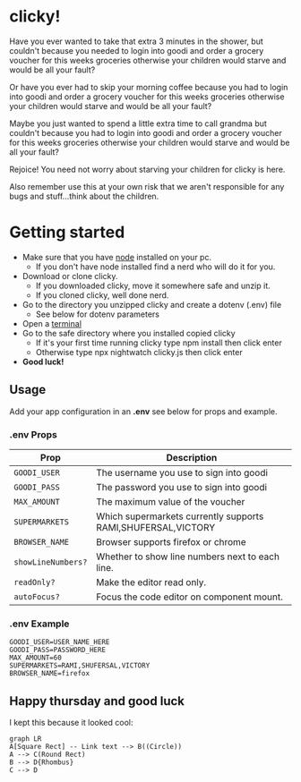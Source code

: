 # clicky!
Have you ever wanted to take that extra 3 minutes in the shower, but couldn't because you needed to login into goodi and order a grocery voucher for this weeks groceries otherwise your children would starve and would be all your fault?

Or have you ever had to skip your morning coffee because you had to login into goodi and order a grocery voucher for this weeks groceries otherwise your children would starve and would be all your fault?

Maybe you just wanted to spend a little extra time to call grandma but couldn't because you had to login into goodi and order a grocery voucher for this weeks groceries otherwise your children would starve and would be all your fault?

Rejoice! You need not worry about starving your children for clicky is here.

Also remember use this at your own risk that we aren't responsible for any bugs and stuff...think about the children.

# Getting started

 - Make sure that you have [node](https://nodejs.org/en/) installed on your pc.
     - If you don't have node installed find a nerd who will do it for you.
 - Download or clone clicky.
	 - If you downloaded clicky, move it somewhere safe and unzip it.
	 - If you cloned clicky, well done nerd.
 - Go to the directory you unzipped clicky and create a dotenv (.env) file 
	 - See below for dotenv parameters
 - Open a [terminal](https://www.ionos.com/help/email/troubleshooting-mail-basicmail-business/access-the-command-prompt-or-terminal/#:~:text=Open%20Command%20Prompt%20in%20Windows,cmd%22%20and%20then%20click%20OK.)
 - Go to the safe directory where you installed copied clicky
	 - If it's your first time running clicky type npm install then click enter
	 - Otherwise type  npx nightwatch clicky.js then click enter
 - **Good luck!**




## Usage

Add your app configuration in an **.env**  see below for props and example.

### .env Props

| Prop | Description |
| --- | --- |
| `GOODI_USER` | The username you use to sign into goodi |
| `GOODI_PASS` | The password you use to sign into goodi |
| `MAX_AMOUNT` | The maximum value of the voucher|
| `SUPERMARKETS` | Which supermarkets currently supports RAMI,SHUFERSAL,VICTORY|
| `BROWSER_NAME` | Browser supports firefox or chrome |
| `showLineNumbers?` | Whether to show line numbers next to each line. |
| `readOnly?` | Make the editor read only. |
| `autoFocus?` | Focus the code editor on component mount. |

### .env Example
```
GOODI_USER=USER_NAME_HERE
GOODI_PASS=PASSWORD_HERE
MAX_AMOUNT=60
SUPERMARKETS=RAMI,SHUFERSAL,VICTORY
BROWSER_NAME=firefox
```

## Happy thursday and good luck
I kept this because it looked cool:

```mermaid
graph LR
A[Square Rect] -- Link text --> B((Circle))
A --> C(Round Rect)
B --> D{Rhombus}
C --> D
```
